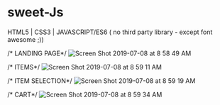# sweet-Js

HTML5 | CSS3 | JAVASCRIPT/ES6 ( no third party library - except font awesome ;))

/* LANDING PAGE*/
![Screen Shot 2019-07-08 at 8 58 49 AM](https://user-images.githubusercontent.com/18241226/60792961-975d9080-a15e-11e9-9e15-a2182ced7ef2.png)

/* ITEMS*/
![Screen Shot 2019-07-08 at 8 59 11 AM](https://user-images.githubusercontent.com/18241226/60792962-975d9080-a15e-11e9-8ee9-31defeafdca9.png)

/* ITEM SELECTION*/
![Screen Shot 2019-07-08 at 8 59 19 AM](https://user-images.githubusercontent.com/18241226/60792964-975d9080-a15e-11e9-804a-ad3408171246.png)

/* CART*/
![Screen Shot 2019-07-08 at 8 59 34 AM](https://user-images.githubusercontent.com/18241226/60792965-97f62700-a15e-11e9-9f4c-fafabda2dde3.png)
